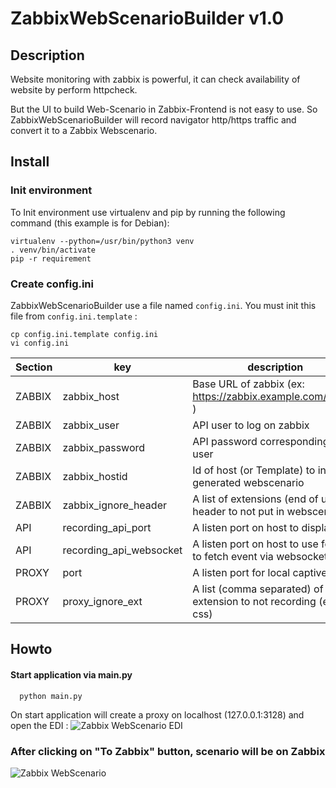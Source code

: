 # ZabbixWebScenarioBuilder v1.0

## Description

Website monitoring with zabbix is powerful, it can check availability of website by perform httpcheck.

But the UI to build Web-Scenario in Zabbix-Frontend is not easy to use. So ZabbixWebScenarioBuilder will record navigator http/https traffic and convert it to a Zabbix Webscenario.

## Install

### Init environment
To Init environment use virtualenv and pip by running the following command (this example is for Debian):
```
virtualenv --python=/usr/bin/python3 venv
. venv/bin/activate
pip -r requirement
```

### Create config.ini

ZabbixWebScenarioBuilder use a file named `config.ini`. You must init this file from `config.ini.template` :
```
cp config.ini.template config.ini
vi config.ini
```
|Section|  key             | description                                                 |
|------|------------------|-------------------------------------------------------------|
|ZABBIX| zabbix_host      | Base URL of zabbix (ex: https://zabbix.example.com/zabbix ) |
|ZABBIX| zabbix_user      | API user to log on zabbix                                   |
|ZABBIX| zabbix_password  | API password corresponding to user                          |
|ZABBIX| zabbix_hostid    | Id of host (or Template) to inject generated webscenario    |
|ZABBIX| zabbix_ignore_header | A list of extensions (end of url) of header to not put in webscenario |
| API  | recording_api_port | A listen port on host to display UI                       |
| API  | recording_api_websocket | A listen port on host to use for UI to fetch event via websocket|
|PROXY | port             | A listen port for local captive proxy                       |
|PROXY | proxy_ignore_ext | A list (comma separated) of all extension to not recording (ex: css) |

## Howto

#### Start application via main.py

```
  python main.py
```

On start application will create a proxy on localhost (127.0.0.1:3128) and open the EDI :
![Zabbix WebScenario EDI](https://github.com/matgou/zabbix_webscenario_builder/raw/main/documentation/EDI1.png)


### After clicking on "To Zabbix" button, scenario will be on Zabbix

![Zabbix WebScenario](https://github.com/matgou/zabbix_webscenario_builder/raw/main/documentation/zabbix_webscenario.png)

